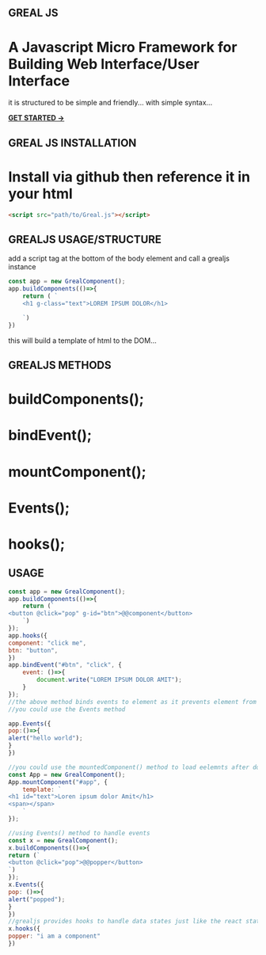 ## GREAL JS
#  A Javascript Micro Framework for Building Web Interface/User Interface
it is structured to be simple and friendly... with simple syntax...

**[GET STARTED ->]("https://")**

## GREAL JS INSTALLATION

# Install via github then reference it in your html

```html
<script src="path/to/Greal.js"></script>
```

## GREALJS USAGE/STRUCTURE

add a script tag at the bottom of the body element and call a grealjs instance

```javascript
const app = new GrealComponent();
app.buildComponents(()=>{
    return ( `
    <h1 g-class="text">LOREM IPSUM DOLOR</h1>

    `)
})

```

this will build a template of html to the DOM...

## GREALJS METHODS
# buildComponents();
# bindEvent();
# mountComponent();
# Events();
# hooks();


## USAGE
```javascript
const app = new GrealComponent();
app.buildComponents(()=>{
    return (`
<button @click="pop" g-id="btn">@@component</button>
    `)
});
app.hooks({
component: "click me",
btn: "button",
})
app.bindEvent("#btn", "click", {
    event: ()=>{
        document.write("LOREM IPSUM DOLOR AMIT");
    }
});
//the above method binds events to element as it prevents element from controlling other events
//you could use the Events method 

app.Events({
pop:()=>{
alert("hello world");
}
})

//you could use the mountedComponent() method to load eelemnts after document loads
const App = new GrealComponent();
App.mountComponent("#app", {
    template: `
<h1 id="text">Loren ipsum dolor Amit</h1>
<span></span>
    `
});

//using Events() method to handle events
const x = new GrealComponent();
x.buildComponents(()=>{
return (`
<button @click="pop">@@popper</button>
`)
});
x.Events({
pop: ()=>{
alert("popped");
}
})
//grealjs provides hooks to handle data states just like the react states
x.hooks({
popper: "i am a component"
})

```

